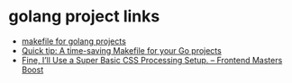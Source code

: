 # golang project links

- [makefile for golang projects](https://vincent.bernat.ch/en/blog/2019-makefile-build-golang)
- [Quick tip: A time-saving Makefile for your Go projects](https://www.alexedwards.net/blog/a-time-saving-makefile-for-your-go-projects)
- [Fine, I’ll Use a Super Basic CSS Processing Setup. – Frontend Masters Boost](https://frontendmasters.com/blog/fine-ill-use-a-super-basic-css-processing-setup/#lets-wire-up-a-modern-css-processing-setup)

